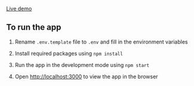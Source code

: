 [Live demo](https://longtunman-webapp.netlify.com/)

## To run the app

1. Rename `.env.template` file to `.env` and fill in the environment variables

2. Install required packages using `npm install`

3. Run the app in the development mode using `npm start`

4. Open [http://localhost:3000](http://localhost:3000) to view the app in the browser
